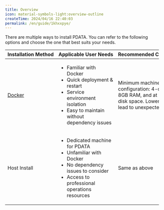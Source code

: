 ```yaml
---
title: Overview
icon: material-symbols-light:overview-outline
createTime: 2024/04/16 22:40:03
permalink: /en/guide/1khxxpye/
---
```


There are multiple ways to install PDATA. You can refer to the following options and choose the one that best suits your
needs.

<table style="width: 100%; border-collapse: collapse;">
    <thead>
        <tr>
            <th style="white-space: nowrap;">Installation Method</th>
            <th style="white-space: nowrap;">Applicable User Needs</th>
            <th style="white-space: nowrap;">Recommended Configuration</th>
        </tr>
    </thead>
    <tbody>
        <tr>
            <td><a href="2.docker">Docker</a></td>
            <td style="width: 45%;">
                <ul>
                    <li>Familiar with Docker</li>
                    <li>Quick deployment & restart</li>
                    <li>Service environment isolation</li>
                    <li>Easy to maintain without dependency issues</li>
                </ul>
            </td>
            <td>
                Minimum machine configuration: 4-core CPU, 8GB RAM, and at least 50GB disk space. Lower specs may lead to unexpected issues.
            </td>
        </tr>
        <tr>
            <td>Host Install</td>
            <td>
                <ul>
                    <li>Dedicated machine for PDATA</li>
                    <li>Unfamiliar with Docker</li>
                    <li>No dependency issues to consider</li>
                    <li>Access to professional operations resources</li>
                </ul>
            </td>
            <td>Same as above</td>
        </tr>
    </tbody>
</table>
